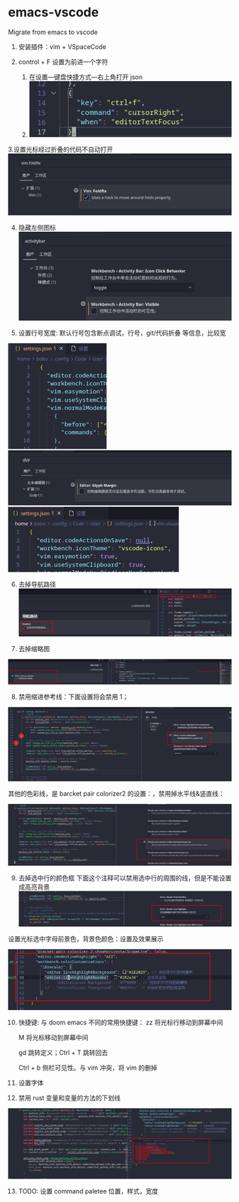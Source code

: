 # emacs-vscode

Migrate from emacs to vscode

1. 安装插件：vim + VSpaceCode

2. control + F 设置为前进一个字符
   1. 在设置—键盘快捷方式—右上角打开 json
   2. ![Untitled](README.assets/1.png)

3.设置光标经过折叠的代码不自动打开
![Untitled](README.assets/2.png)

4. 隐藏左侧图标
   ![Untitled](README.assets/3.png)

5. 设置行号宽度: 默认行号包含断点调试，行号，git/代码折叠 等信息，比较宽

![默认](README.assets/4.1.png)
![修改](README.assets/4.2.png)
![修改之后](README.assets/4.3.png)

6. 去掉导航路径
   ![导航路径](README.assets/5.png)

7. 去掉缩略图

![缩略图设置](README.assets/6.png)

8. 禁用缩进参考线：下面设置将会禁用 1；

![禁用缩进参考线](README.assets/7.png)

其他的色彩线，是 barcket pair colorizer2 的设置：，禁用掉水平线&竖直线：

![禁用barcket pair colorizer2参考线](README.assets/8.png)

9. 去掉选中行的颜色框
   下面这个注释可以禁用选中行的周围的线，但是不能设置成高亮背景
   ![Untitled](README.assets/9.1.png)

设置光标选中字母前景色，背景色颜色：设置及效果展示

![Untitled](README.assets/9.2.png)

10. 快捷键: 与 doom emacs 不同的常用快捷键：
    zz 将光标行移动到屏幕中间

    M 将光标移动到屏幕中间

    gd 跳转定义；Ctrl + T 跳转回去

    Ctrl + b 侧栏可见性。与 vim 冲突，将 vim 的删掉

11. 设置字体

12. 禁用 rust 变量和变量的方法的下划线

![rust](README.assets/12.png)

13. TODO: 设置 command paletee 位置，样式，宽度
